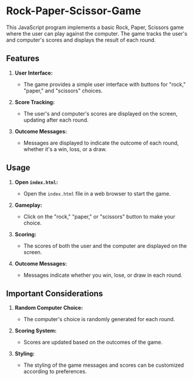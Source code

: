 # Rock-Paper-Scissor-Game

This JavaScript program implements a basic Rock, Paper, Scissors game where the user can play against the computer. The game tracks the user's and computer's scores and displays the result of each round.

## Features
1. **User Interface:**
   - The game provides a simple user interface with buttons for "rock," "paper," and "scissors" choices.

2. **Score Tracking:**
   - The user's and computer's scores are displayed on the screen, updating after each round.

3. **Outcome Messages:**
   - Messages are displayed to indicate the outcome of each round, whether it's a win, loss, or a draw.

## Usage

1. **Open `index.html`:**
   - Open the `index.html` file in a web browser to start the game.

2. **Gameplay:**
   - Click on the "rock," "paper," or "scissors" button to make your choice.

3. **Scoring:**
   - The scores of both the user and the computer are displayed on the screen.

4. **Outcome Messages:**
   - Messages indicate whether you win, lose, or draw in each round.

## Important Considerations

1. **Random Computer Choice:**
   - The computer's choice is randomly generated for each round.

2. **Scoring System:**
   - Scores are updated based on the outcomes of the game.

3. **Styling:**
   - The styling of the game messages and scores can be customized according to preferences.
